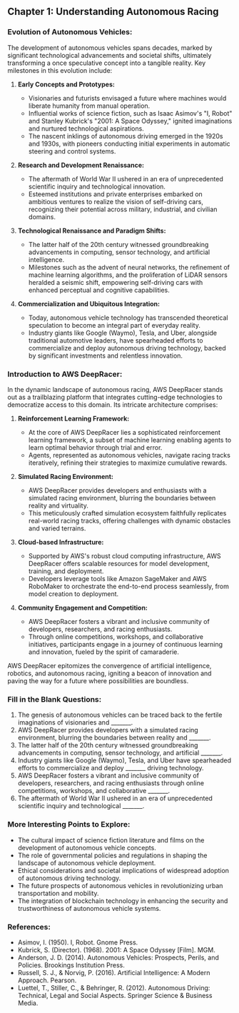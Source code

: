 ## Chapter 1: Understanding Autonomous Racing

### Evolution of Autonomous Vehicles:
The development of autonomous vehicles spans decades, marked by significant technological advancements and societal shifts, ultimately transforming a once speculative concept into a tangible reality. Key milestones in this evolution include:

1. **Early Concepts and Prototypes:**
   - Visionaries and futurists envisaged a future where machines would liberate humanity from manual operation.
   - Influential works of science fiction, such as Isaac Asimov's "I, Robot" and Stanley Kubrick's "2001: A Space Odyssey," ignited imaginations and nurtured technological aspirations.
   - The nascent inklings of autonomous driving emerged in the 1920s and 1930s, with pioneers conducting initial experiments in automatic steering and control systems.

2. **Research and Development Renaissance:**
   - The aftermath of World War II ushered in an era of unprecedented scientific inquiry and technological innovation.
   - Esteemed institutions and private enterprises embarked on ambitious ventures to realize the vision of self-driving cars, recognizing their potential across military, industrial, and civilian domains.

3. **Technological Renaissance and Paradigm Shifts:**
   - The latter half of the 20th century witnessed groundbreaking advancements in computing, sensor technology, and artificial intelligence.
   - Milestones such as the advent of neural networks, the refinement of machine learning algorithms, and the proliferation of LiDAR sensors heralded a seismic shift, empowering self-driving cars with enhanced perceptual and cognitive capabilities.

4. **Commercialization and Ubiquitous Integration:**
   - Today, autonomous vehicle technology has transcended theoretical speculation to become an integral part of everyday reality.
   - Industry giants like Google (Waymo), Tesla, and Uber, alongside traditional automotive leaders, have spearheaded efforts to commercialize and deploy autonomous driving technology, backed by significant investments and relentless innovation.

### Introduction to AWS DeepRacer:
In the dynamic landscape of autonomous racing, AWS DeepRacer stands out as a trailblazing platform that integrates cutting-edge technologies to democratize access to this domain. Its intricate architecture comprises:

1. **Reinforcement Learning Framework:**
   - At the core of AWS DeepRacer lies a sophisticated reinforcement learning framework, a subset of machine learning enabling agents to learn optimal behavior through trial and error.
   - Agents, represented as autonomous vehicles, navigate racing tracks iteratively, refining their strategies to maximize cumulative rewards.

2. **Simulated Racing Environment:**
   - AWS DeepRacer provides developers and enthusiasts with a simulated racing environment, blurring the boundaries between reality and virtuality.
   - This meticulously crafted simulation ecosystem faithfully replicates real-world racing tracks, offering challenges with dynamic obstacles and varied terrains.

3. **Cloud-based Infrastructure:**
   - Supported by AWS's robust cloud computing infrastructure, AWS DeepRacer offers scalable resources for model development, training, and deployment.
   - Developers leverage tools like Amazon SageMaker and AWS RoboMaker to orchestrate the end-to-end process seamlessly, from model creation to deployment.

4. **Community Engagement and Competition:**
   - AWS DeepRacer fosters a vibrant and inclusive community of developers, researchers, and racing enthusiasts.
   - Through online competitions, workshops, and collaborative initiatives, participants engage in a journey of continuous learning and innovation, fueled by the spirit of camaraderie.

AWS DeepRacer epitomizes the convergence of artificial intelligence, robotics, and autonomous racing, igniting a beacon of innovation and paving the way for a future where possibilities are boundless.

### Fill in the Blank Questions:
1. The genesis of autonomous vehicles can be traced back to the fertile imaginations of visionaries and _______.
2. AWS DeepRacer provides developers with a simulated racing environment, blurring the boundaries between reality and _______.
3. The latter half of the 20th century witnessed groundbreaking advancements in computing, sensor technology, and artificial _______.
4. Industry giants like Google (Waymo), Tesla, and Uber have spearheaded efforts to commercialize and deploy _______ driving technology.
5. AWS DeepRacer fosters a vibrant and inclusive community of developers, researchers, and racing enthusiasts through online competitions, workshops, and collaborative _______.
6. The aftermath of World War II ushered in an era of unprecedented scientific inquiry and technological _______.

### More Interesting Points to Explore:
- The cultural impact of science fiction literature and films on the development of autonomous vehicle concepts.
- The role of governmental policies and regulations in shaping the landscape of autonomous vehicle deployment.
- Ethical considerations and societal implications of widespread adoption of autonomous driving technology.
- The future prospects of autonomous vehicles in revolutionizing urban transportation and mobility.
- The integration of blockchain technology in enhancing the security and trustworthiness of autonomous vehicle systems.

### References:
- Asimov, I. (1950). I, Robot. Gnome Press.
- Kubrick, S. (Director). (1968). 2001: A Space Odyssey [Film]. MGM.
- Anderson, J. D. (2014). Autonomous Vehicles: Prospects, Perils, and Policies. Brookings Institution Press.
- Russell, S. J., & Norvig, P. (2016). Artificial Intelligence: A Modern Approach. Pearson.
- Luettel, T., Stiller, C., & Behringer, R. (2012). Autonomous Driving: Technical, Legal and Social Aspects. Springer Science & Business Media.
